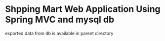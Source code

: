 # Shpping Mart Web Application Using Spring MVC and mysql db
exported data from db is available in parent directory
